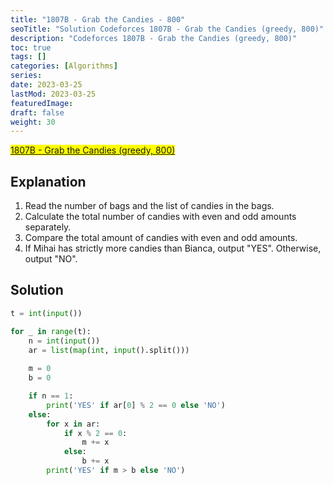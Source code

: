 ```yaml
---
title: "1807B - Grab the Candies - 800"
seoTitle: "Solution Codeforces 1807B - Grab the Candies (greedy, 800)"
description: "Codeforces 1807B - Grab the Candies (greedy, 800)"
toc: true
tags: []
categories: [Algorithms]
series:
date: 2023-03-25
lastMod: 2023-03-25
featuredImage:
draft: false
weight: 30
---
```


<mark>[1807B - Grab the Candies (greedy, 800)](https://codeforces.com/contest/1807/problem/B)</mark>

## Explanation

1. Read the number of bags and the list of candies in the bags.
1. Calculate the total number of candies with even and odd amounts separately.
1. Compare the total amount of candies with even and odd amounts.
1. If Mihai has strictly more candies than Bianca, output "YES". Otherwise, output "NO".

## Solution

```python
t = int(input())

for _ in range(t):
    n = int(input())
    ar = list(map(int, input().split()))
    
    m = 0
    b = 0

    if n == 1:
        print('YES' if ar[0] % 2 == 0 else 'NO')
    else:
        for x in ar:
            if x % 2 == 0:
                m += x
            else:
                b += x
        print('YES' if m > b else 'NO')
```
